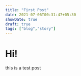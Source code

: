 ```yaml
---
title: "First Post"
date: 2021-07-06T00:31:47+05:30
showDate: true
draft: true
tags: ["blog","story"]
---
```


# Hi!
this is a test post